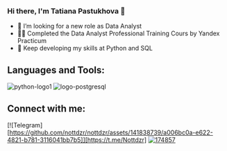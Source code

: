 ### Hi there, I'm Tatiana Pastukhova 👋

- 🔎 I’m looking for a new role as Data Analyst
- 👩‍🎓 Completed the Data Analyst Professional Training Cours by Yandex Practicum
- 🌱 Keep developing my skills at Python and SQL

## Languages and Tools:
![python-logo1](https://github.com/nottdzr/nottdzr/assets/141838739/63d1d1b3-3c60-433c-b94b-b70ab0564eff)
![logo-postgresql](https://github.com/nottdzr/nottdzr/assets/141838739/bb28f420-e5cd-46d0-ae3a-4cf393c2cf5a)


## Connect with me:
[![Telegram][https://github.com/nottdzr/nottdzr/assets/141838739/a006bc0a-e622-4821-b781-3116041bb7b5]][https://t.me/Nottdzr]
[![174857](https://github.com/nottdzr/nottdzr/assets/141838739/82f17a4a-9f67-403c-9ef3-7399dc4ae593)
](https://www.linkedin.com/in/tatiana-pastukhova-5044aa233/)
<!--
**nottdzr/nottdzr** is a ✨ _special_ ✨ repository because its `README.md` (this file) appears on your GitHub profile.
-->
